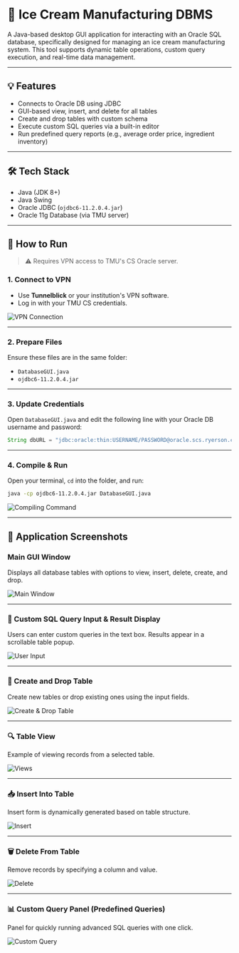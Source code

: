 # 🍦 Ice Cream Manufacturing DBMS

A Java-based desktop GUI application for interacting with an Oracle SQL database, specifically designed for managing an ice cream manufacturing system. This tool supports dynamic table operations, custom query execution, and real-time data management.

---

## 💡 Features

- Connects to Oracle DB using JDBC
- GUI-based view, insert, and delete for all tables
- Create and drop tables with custom schema
- Execute custom SQL queries via a built-in editor
- Run predefined query reports (e.g., average order price, ingredient inventory)

---

## 🛠️ Tech Stack

- Java (JDK 8+)
- Java Swing
- Oracle JDBC (`ojdbc6-11.2.0.4.jar`)
- Oracle 11g Database (via TMU server)

---

## 🚀 How to Run

> ⚠️ Requires VPN access to TMU's CS Oracle server.

### 1. Connect to VPN

- Use **Tunnelblick** or your institution's VPN software.
- Log in with your TMU CS credentials.

![VPN Connection](screenshots/vpn-connection.png)

---

### 2. Prepare Files

Ensure these files are in the same folder:

- `DatabaseGUI.java`
- `ojdbc6-11.2.0.4.jar`

---

### 3. Update Credentials

Open `DatabaseGUI.java` and edit the following line with your Oracle DB username and password:

```java
String dbURL = "jdbc:oracle:thin:USERNAME/PASSWORD@oracle.scs.ryerson.ca:1521:orcl";
```

---

### 4. Compile & Run

Open your terminal, `cd` into the folder, and run:

```bash
java -cp ojdbc6-11.2.0.4.jar DatabaseGUI.java
```

![Compiling Command](screenshots/compile.png)

---


## 📸 Application Screenshots

### Main GUI Window

Displays all database tables with options to view, insert, delete, create, and drop.

![Main Window](screenshots/main-page.png)

---

### 📝 Custom SQL Query Input & Result Display

Users can enter custom queries in the text box. Results appear in a scrollable table popup.

![User Input](screenshots/user-input.png)

---

### 🧱 Create and Drop Table

Create new tables or drop existing ones using the input fields.

![Create & Drop Table](screenshots/table-creation-deletion.png)

---

### 🔍 Table View

Example of viewing records from a selected table.

![Views](screenshots/view.png)

---

### 📥 Insert Into Table

Insert form is dynamically generated based on table structure.

![Insert](screenshots/insert.png)

---

### 🗑️ Delete From Table

Remove records by specifying a column and value.

![Delete](screenshots/delete.png)

---

### 📊 Custom Query Panel (Predefined Queries)

Panel for quickly running advanced SQL queries with one click.

![Custom Query](screenshots/custom-query.png)











